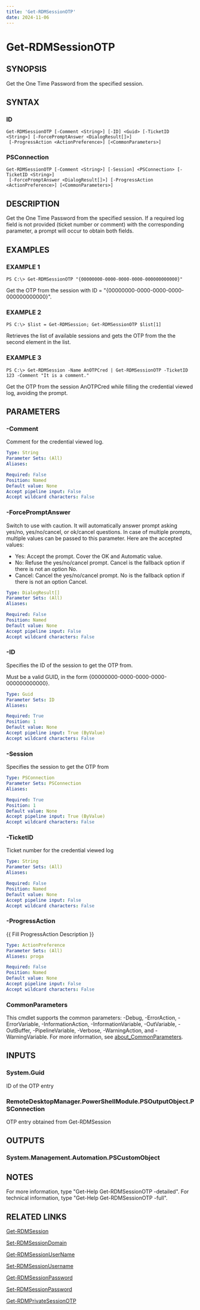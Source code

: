 ```yaml
---
title: 'Get-RDMSessionOTP'
date: 2024-11-06
---
```



# Get-RDMSessionOTP

## SYNOPSIS
Get the One Time Password from the specified session.

## SYNTAX

### ID
```
Get-RDMSessionOTP [-Comment <String>] [-ID] <Guid> [-TicketID <String>] [-ForcePromptAnswer <DialogResult[]>]
 [-ProgressAction <ActionPreference>] [<CommonParameters>]
```

### PSConnection
```
Get-RDMSessionOTP [-Comment <String>] [-Session] <PSConnection> [-TicketID <String>]
 [-ForcePromptAnswer <DialogResult[]>] [-ProgressAction <ActionPreference>] [<CommonParameters>]
```

## DESCRIPTION
Get the One Time Password from the specified session.
If a required log field is not provided (ticket number or comment) with the corresponding parameter, a prompt will occur to obtain both fields.

## EXAMPLES

### EXAMPLE 1
```
PS C:\> Get-RDMSessionOTP "{00000000-0000-0000-0000-000000000000}"
```

Get the OTP from the session with ID = "{00000000-0000-0000-0000-000000000000}".

### EXAMPLE 2
```
PS C:\> $list = Get-RDMSession; Get-RDMSessionOTP $list[1]
```

Retrieves the list of available sessions and gets the OTP from the the second element in the list.

### EXAMPLE 3
```
PS C:\> Get-RDMSession -Name AnOTPCred | Get-RDMSessionOTP -TicketID 123 -Comment "It is a comment."
```

Get the OTP from the session AnOTPCred while filling the credential viewed log, avoiding the prompt.

## PARAMETERS

### -Comment
Comment for the credential viewed log.

```yaml
Type: String
Parameter Sets: (All)
Aliases:

Required: False
Position: Named
Default value: None
Accept pipeline input: False
Accept wildcard characters: False
```

### -ForcePromptAnswer
Switch to use with caution.
It will automatically answer prompt asking yes/no, yes/no/cancel, or ok/cancel questions.
In case of multiple prompts, multiple values can be passed to this parameter.
Here are the accepted values:
- Yes: Accept the prompt.
Cover the OK and Automatic value.
- No: Refuse the yes/no/cancel prompt.
Cancel is the fallback option if there is not an option No.
- Cancel: Cancel the yes/no/cancel prompt.
No is the fallback option if there is not an option Cancel.

```yaml
Type: DialogResult[]
Parameter Sets: (All)
Aliases:

Required: False
Position: Named
Default value: None
Accept pipeline input: False
Accept wildcard characters: False
```

### -ID
Specifies the ID of the session to get the OTP from.

Must be a valid GUID, in the form {00000000-0000-0000-0000-000000000000}.

```yaml
Type: Guid
Parameter Sets: ID
Aliases:

Required: True
Position: 1
Default value: None
Accept pipeline input: True (ByValue)
Accept wildcard characters: False
```

### -Session
Specifies the session to get the OTP from

```yaml
Type: PSConnection
Parameter Sets: PSConnection
Aliases:

Required: True
Position: 1
Default value: None
Accept pipeline input: True (ByValue)
Accept wildcard characters: False
```

### -TicketID
Ticket number for the credential viewed log

```yaml
Type: String
Parameter Sets: (All)
Aliases:

Required: False
Position: Named
Default value: None
Accept pipeline input: False
Accept wildcard characters: False
```

### -ProgressAction
{{ Fill ProgressAction Description }}

```yaml
Type: ActionPreference
Parameter Sets: (All)
Aliases: proga

Required: False
Position: Named
Default value: None
Accept pipeline input: False
Accept wildcard characters: False
```

### CommonParameters
This cmdlet supports the common parameters: -Debug, -ErrorAction, -ErrorVariable, -InformationAction, -InformationVariable, -OutVariable, -OutBuffer, -PipelineVariable, -Verbose, -WarningAction, and -WarningVariable. For more information, see [about_CommonParameters](http://go.microsoft.com/fwlink/?LinkID=113216).

## INPUTS

### System.Guid
ID of the OTP entry

### RemoteDesktopManager.PowerShellModule.PSOutputObject.PSConnection
OTP entry obtained from Get-RDMSession

## OUTPUTS

### System.Management.Automation.PSCustomObject
## NOTES
For more information, type "Get-Help Get-RDMSessionOTP -detailed".
For technical information, type "Get-Help Get-RDMSessionOTP -full".

## RELATED LINKS

[Get-RDMSession](http://127.0.0.1:1111/docs/Get-RDMSession/)

[Set-RDMSessionDomain](http://127.0.0.1:1111/docs/Set-RDMSessionDomain/)

[Get-RDMSessionUserName](http://127.0.0.1:1111/docs/Get-RDMSessionUserName/)

[Set-RDMSessionUsername](http://127.0.0.1:1111/docs/Set-RDMSessionUsername/)

[Get-RDMSessionPassword](http://127.0.0.1:1111/docs/Get-RDMSessionPassword/)

[Set-RDMSessionPassword](http://127.0.0.1:1111/docs/Set-RDMSessionPassword/)

[Get-RDMPrivateSessionOTP](http://127.0.0.1:1111/docs/Get-RDMPrivateSessionOTP/)

